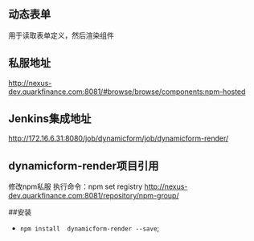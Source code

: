 ## 动态表单

用于读取表单定义，然后渲染组件

## 私服地址

http://nexus-dev.quarkfinance.com:8081/#browse/browse/components:npm-hosted

## Jenkins集成地址

http://172.16.6.31:8080/job/dynamicform/job/dynamicform-render/

## dynamicform-render项目引用
修改npm私服 执行命令：npm set registry http://nexus-dev.quarkfinance.com:8081/repository/npm-group/

##安装

* `npm install  dynamicform-render --save`;

